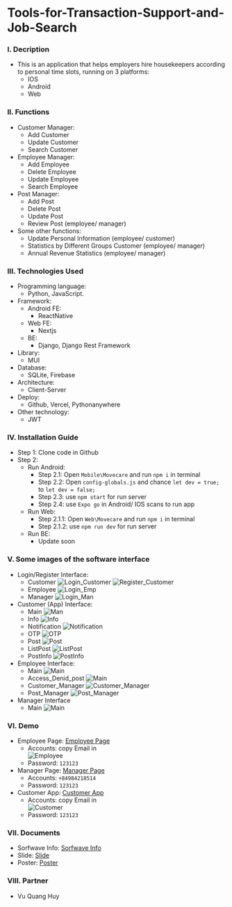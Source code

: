 # Tools-for-Transaction-Support-and-Job-Search
### I. Decription
- This is an application that helps employers hire housekeepers according to personal time slots, running on 3 platforms:
  - IOS
  - Android
  - Web   
### II. Functions
- Customer Manager:
  - Add Customer
  - Update Customer
  - Search Customer
- Employee Manager:
  - Add Employee
  - Delete Employee
  - Update Employee
  - Search Employee
- Post Manager:
  - Add Post
  - Delete Post
  - Update Post
  - Review Post (employee/ manager)
- Some other functions: 
  - Update Personal Information (employee/ customer)
  - Statistics by Different Groups Customer (employee/ manager)
  - Annual Revenue Statistics (employee/ manager)
### III. Technologies Used
- Programming language:
  - Python, JavaScript.
- Framework:
  - Android FE:
    -  ReactNative
  - Web FE:
    - Nextjs
  - BE:
    - Django, Django Rest Framework
- Library:
    - MUI 
- Database:
  - SQLite, Firebase
- Architecture:
  - Client-Server
- Deploy:
  - Github, Vercel, Pythonanywhere
- Other technology:
  - JWT
### IV. Installation Guide
- Step 1: Clone code in Github
- Step 2: 
  - Run Android:
    - Step 2.1: Open `Mobile\Movecare` and run `npm i` in terminal
    - Step 2.2: Open `config-globals.js` and chance `let dev = true;` to `let dev = false;`
    - Step 2.3: use `npm start` for run server
    - Step 2.4: use `Expo go` in Android/ IOS scans to run app
  - Run Web:
    - Step 2.1.1: Open `Web\Movecare` and run `npm i` in terminal
    - Step 2.1.2: use `npm run dev` for run server
  - Run BE:
    - Update soon
### V. Some images of the software interface
- Login/Register Interface:
  - Customer
  ![Login_Customer](Pictures/Login_Register/Login_Cus.jpg)
  ![Register_Customer](Pictures/Login_Register/Register_Cus.jpg)
  - Employee
  ![Login_Emp](Pictures/Login_Register/Login_Employee.png)
  - Manager
  ![Login_Man](Pictures/Login_Register/Login_Manager.png)
- Customer (App) Interface:
  - Main
  ![Man](Pictures/Customer/Main.jpg)
  - Info
  ![Info](Pictures/Customer/Info.jpg)
  - Notification
  ![Notification](Pictures/Customer/Notification.jpg)
  - OTP
  ![OTP](Pictures/Customer/OTP.jpg)
  - Post
  ![Post](Pictures/Customer/Post.jpg)
  - ListPost
  ![ListPost](Pictures/Customer/ListPost.jpg)
  - PostInfo
  ![PostInfo](Pictures/Customer/PostInfo.jpg)
- Employee Interface:
  - Main
  ![Main](Pictures/Employee/Main.png)
  - Access_Denid_post
  ![Main](Pictures/Employee/Access_Denid_post.png)
  - Customer_Manager
  ![Customer_Manager](Pictures/Employee/Customer_Manager.png)
  - Post_Manager
  ![Post_Manager](Pictures/Employee/Post_Manager.png)
- Manager Interface
  - Main
  ![Main](Pictures/Manager/Main.png)
### VI. Demo
- Employee Page: [Employee Page](https://movecare.vercel.app/)
  -  Accounts: copy Email in  
  ![Employee](Pictures/Accounts/Accounts_Employee.png)
  - Password: `123123`
- Manager Page: [Manager Page](http://vuquanghuydev.pythonanywhere.com/admin/login/?next=/admin/)
  - Accounts: `+84984218514`
  - Password: `123123`
- Customer App: [Customer App]()
  - Accounts: copy Email in  
    ![Customer](Pictures/Accounts/Accounts_Customer.png)
  - Password: `123123`
### VII. Documents
- Sorfwave Info: [Sorfwave Info](https://drive.google.com/file/d/1ABDB7YsD-YxcSSksCfRQnqkGjs_3_Klr/view?usp=sharing)
- Slide: [Slide](https://docs.google.com/presentation/d/1alUgbtRjxNYqOGTjrMdTnRfCKO_8lX6S/edit?usp=sharing&ouid=109527516488977417287&rtpof=true&sd=true)
- Poster: [Poster](https://drive.google.com/file/d/1o7YrZJ1PFZ1Vdrbg4upPE7ysd9GHGFLf/view?usp=sharing)
### VIII. Partner
- Vu Quang Huy


